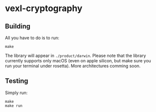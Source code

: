 # vexl-cryptography

## Building
All you have to do is to run:
```
make
```
The library will appear in `./product/darwin`.
Please note that the library currently supports only macOS (even on apple silicon, but make sure you run your terminal under rosetta). More architectures comming soon.

## Testing
Simply run:
```
make
make run
```
